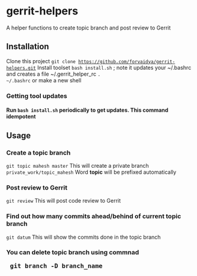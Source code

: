 # gerrit-helpers
A helper functions to create topic branch and post review to Gerrit



## Installation
Clone this project <code>git clone https://github.com/forvaidya/gerrit-helpers.git</code>
Install toolset <code>bash install.sh</code> ; note it updates your ~/.bashrc and creates a file  ~/.gerrit_helper_rc
<code>. ~/.bashrc</code> or make a new shell 
 

### Getting tool updates
#### Run <code>bash install.sh</code> periodically to get updates. This command idempotent


## Usage

### Create a topic branch

<code>git topic mahesh master</code>
This will create a private branch <code>private_work/topic_mahesh</code>
Word **topic** will be prefixed automatically 



### Post review to Gerrit
<code>git review</code>
This will post code review to Gerrit


### Find out how many commits ahead/behind of current topic branch 
<code>git datum</code>
This will show the commits done in the topic branch


### You can delete topic branch using commnad <pre> git branch -D branch_name </pre>





